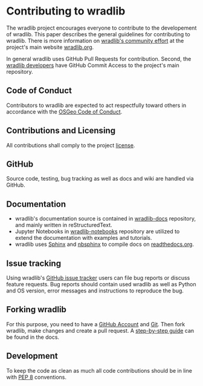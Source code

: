 # Contributing to wradlib

The wradlib project encourages everyone to contribute to the developement of wradlib. This paper describes the general guidelines for contributing to wradlib. There is more information on [wradlib's community effort](https://wradlib.org/community) at the project's main website [wradlib.org](https://wradlib.org).

In general wradlib uses GitHub Pull Requests for contribution. Second, the [wradlib developers](CONTRIBUTORS.txt) have GitHub Commit Access to the project's main repository.

## Code of Conduct

Contributors to wradlib are expected to act respectfully toward others in accordance with the [OSGeo Code of Conduct](http://www.osgeo.org/code_of_conduct).

## Contributions and Licensing

All contributions shall comply to the project [license](LICENSE.txt).

## GitHub

Source code, testing, bug tracking as well as docs and wiki are handled via GitHub.

## Documentation

* wradlib's documentation source is contained in [wradlib-docs](https://github.com/wradlib/wradlib-docs) repository, and mainly written in reStructuredText.
* Jupyter Notebooks in [wradlib-notebooks](https://github.com/wradlib/wradlib-notebooks) repository are utilized to extend the documentation with examples and tutorials.
* wradlib uses [Sphinx](http://sphinx-doc.org/) and [nbsphinx](https://github.com/spatialaudio/nbsphinx) to compile docs on [readthedocs.org](https://readthedocs.org/projects/wradlib-docs/).

## Issue tracking

Using wradlib's [GitHub issue tracker](https://github.com/wradlib/wradlib/issues) users can file bug reports or discuss feature requests. Bug reports should contain
used wradlib as well as Python and OS version, error messages and instructions to reproduce the bug.

## Forking wradlib

For this purpose, you need to have a [GitHub Account](https://github.com/signup/free) and [Git](https://git-scm.com/). Then fork wradlib, make changes and create a pull request. A [step-by-step guide](http://docs.wradlib.org/en/latest/community.html#how-to-contribute-to) can be found in the docs.

## Development

To keep the code as clean as much all code contributions should be in line with [PEP 8](https://www.python.org/dev/peps/pep-0008/) conventions.
